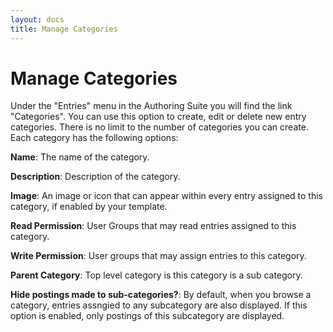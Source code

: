 ```yaml
---
layout: docs
title: Manage Categories
---
```


# Manage Categories

Under the "Entries" menu in the Authoring Suite you will find the link "Categories". You can use this option to create, edit or delete new entry categories. There is no limit to the number of categories you can create. Each category has the following options:

**Name**: The name of the category.

**Description**: Description of the category.

**Image**: An image or icon that can appear within every entry assigned to this category, if enabled by your template.

**Read Permission**: User Groups that may read entries assigned to this category.

**Write Permission**: User groups that may assign entries to this category.

**Parent Category**: Top level category is this category is a sub category.

**Hide postings made to sub-categories?**: By default, when you browse a category, entries assngied to any subcategory are also displayed. If this option is enabled, only postings of this subcategory are displayed.